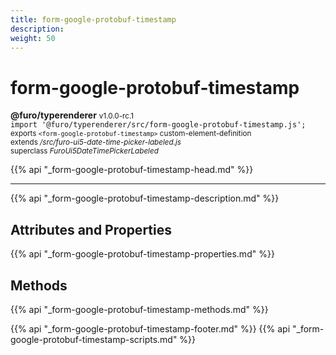 ```yaml
---
title: form-google-protobuf-timestamp
description: 
weight: 50
---
```


# form-google-protobuf-timestamp
**@furo/typerenderer** <small>v1.0.0-rc.1</small>
<br>`import '@furo/typerenderer/src/form-google-protobuf-timestamp.js';`<small>
<br>exports `<form-google-protobuf-timestamp>` custom-element-definition
<br>extends */src/furo-ui5-date-time-picker-labeled.js*
<br>superclass *FuroUi5DateTimePickerLabeled*</small>

{{% api "_form-google-protobuf-timestamp-head.md" %}}

****



{{% api "_form-google-protobuf-timestamp-description.md" %}}


## Attributes and Properties
{{% api "_form-google-protobuf-timestamp-properties.md" %}}



## Methods
{{% api "_form-google-protobuf-timestamp-methods.md" %}}





{{% api "_form-google-protobuf-timestamp-footer.md" %}}
{{% api "_form-google-protobuf-timestamp-scripts.md" %}}
